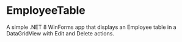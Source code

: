 # EmployeeTable
A simple .NET 8 WinForms app that displays an Employee table in a DataGridView with Edit and Delete actions.

